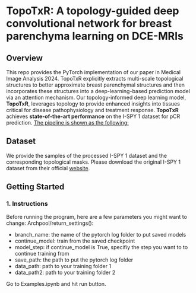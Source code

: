 # TopoTxR: A topology-guided deep convolutional network for breast parenchyma learning on DCE-MRIs #

## Overview
This repo provides the PyTorch implementation of our paper in Medical Image Analysis 2024. TopoTxR explicitly extracts multi-scale topological structures to better approximate breast parenchymal structures and then incorporates these structures into a deep-learning-based prediction model via an attention mechanism. Our topology-informed deep learning model, **TopoTxR**, leverages topology to provide enhanced insights into tissues critical for disease pathophysiology and treatment response. **TopoTxR** achieves **state-of-the-art performance** on the I-SPY 1 dataset for pCR prediction. 
[The pipeline is shown as the following:](Figs/pipeline.png)

## Dataset
We provide the samples of the processed I-SPY 1 dataset and the corresponding topological masks. Please download the original I-SPY 1 dataset from their official [website](https://www.cancerimagingarchive.net/collection/ispy1/).

## Getting Started 

### 1. Instructions ###
Before running the program, here are a few parameters you might want to change:
Archpool/return_settings():
- branch_name: the name of the pytorch log folder to put saved models
- continue_model: train from the saved checkpoint
- model_step: if continue_model is True, specifiy the step you want to to continue training from
- save_path: the path to put the pytorch log folder
- data_path: path to your training folder 1
- data_path2: path to your training folder 2

Go to Examples.ipynb and hit run button.
